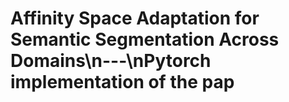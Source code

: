 #  Affinity Space Adaptation for Semantic Segmentation Across Domains\n---\nPytorch implementation of the pap